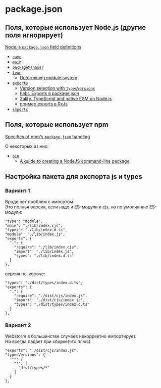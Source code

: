 # package.json

## Поля, которые использует Node.js (другие поля игнорирует)

[Node.js `package.json` field definitions](https://nodejs.org/api/packages.html#nodejs-packagejson-field-definitions)

- [`name`](https://tinyurl.com/hs87ntxz)
- [`main`](https://tinyurl.com/3uxynps4)
- [`packageManager`](https://tinyurl.com/yckheed4)
- [`type`](https://tinyurl.com/vu76nf6n)
  - [Determining module system](https://nodejs.org/api/packages.html#determining-module-system)
- [`exports`](https://tinyurl.com/2p8rmv9f)
  - [Version selection with `typesVersions`](https://www.typescriptlang.org/docs/handbook/declaration-files/publishing.html#version-selection-with-typesversions)
  - [habr. Exports в package.json](https://habr.com/ru/company/space307/blog/546240/)
  - [2ality. TypeScript and native ESM on Node.js](https://2ality.com/2021/06/typescript-esm-nodejs.html)
  - [пример exports в RxJs](https://github.com/ReactiveX/rxjs/blob/master/package.json)
- [`imports`](https://tinyurl.com/42975ypr)

## Поля, которые использует npm

[Specifics of npm's `package.json` handling](https://docs.npmjs.com/cli/v8/configuring-npm/package-json)

О некоторых из них:

- [`bin`](https://docs.npmjs.com/cli/v8/configuring-npm/package-json#bin)
  - [A guide to creating a NodeJS command-line package](https://medium.com/netscape/a-guide-to-create-a-nodejs-command-line-package-c2166ad0452e)

## Настройка пакета для экспорта js и types

### Вариант 1

Вроде нет проблем с импортом.  
Это полная версия, если надо и ES-модули и cjs, но по умолчанию ES-модули:

```
"type": "module",
"main": "./lib/index.cjs",
"types": "./lib/index.d.ts",
"module": "./lib/index.js",
"exports": {
  ".": {
    "require": "./lib/index.cjs",
    "import": "./lib/index.js",
    "types": "./lib/index.d.ts"
  }
},
```

версия по-короче:

```
"types": "./dist/types/index.d.ts",
"exports": {
  ".": {
    "require": "./dist/cjs/index.js",
    "import": "./dist/cjs/index.js",
    "types": "./dist/types/index.d.ts"
  }
},
```

### Вариант 2

Webstorm в большинстве случаев некорректно импортирует.  
Но всегда падает при сборке(что плюс):

```
"exports": "./dist/cjs/index.js",
"typesVersions": {
  "*": {
    "*": [
      "dist/types/*"
    ]
  }
},
```
